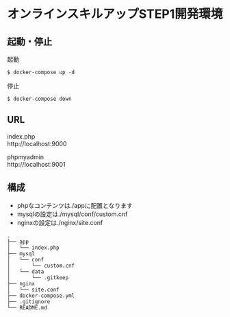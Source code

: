 # オンラインスキルアップSTEP1開発環境


## 起動・停止

起動
```
$ docker-compose up -d
```

停止
```
$ docker-compose down
```

## URL

index.php  
http://localhost:9000

phpmyadmin  
http://localhost:9001


## 構成
* phpなコンテンツは./appに配置となります  
* mysqlの設定は./mysql/conf/custom.cnf
* nginxの設定は./nginx/site.conf

```
.
├── app
│   └── index.php
├── mysql
│   └── conf
│       └── custom.cnf
│   └── data
│       └── .gitkeep
├── nginx
│   └── site.conf
├── docker-compose.yml
├── .gitignore
└── README.md
```
